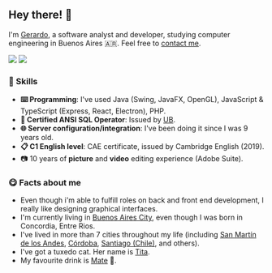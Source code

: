 ## Hey there! 👋
I'm [Gerardo](mailto:gerardo@wacker.com.ar), a software analyst and developer, studying computer engineering in Buenos Aires 🇦🇷. Feel free to [contact me](https://www.wacker.com.ar/#contact).

![](https://komarev.com/ghpvc/?username=gerardowacker&color=FF9900&label=Profile+views)
![](https://wakatime.com/badge/user/257ceb34-7deb-45b3-b6dc-5fd5e991d7b6.svg)

### 💼 Skills
 - **⌨️ Programming**: I've used Java (Swing, JavaFX, OpenGL), JavaScript & TypeScript (Express, React, Electron), PHP.
 - **📄 Certified ANSI SQL Operator**: Issued by [UB](https://ub.edu.ar).
 - **🌐 Server configuration/integration**: I've been doing it since I was 9 years old.
 - **📋 C1 English level**: CAE certificate, issued by Cambridge English (2019).
 - 📷 10 years of **picture** and **video** editing experience (Adobe Suite).

### 😋 Facts about me
- Even though i'm able to fulfill roles on back and front end development, I really like designing graphical interfaces.
- I'm currently living in [Buenos Aires City](https://en.wikipedia.org/wiki/Buenos_Aires), even though I was born in Concordia, Entre Rios.
- I've lived in more than 7 cities throughout my life (including [San Martín de los Andes](https://en.wikipedia.org/wiki/San_Mart%C3%ADn_de_los_Andes), [Córdoba](https://en.wikipedia.org/wiki/Córdoba_(Argentina)), [Santiago (Chile)](https://en.wikipedia.org/wiki/Santiago_(Chile)), and others).
- I've got a tuxedo cat. Her name is [Tita](https://i.imgur.com/0BFH0Gy.jpeg).
- My favourite drink is [Mate](https://en.wikipedia.org/wiki/Mate_(drink)) 🧉.

